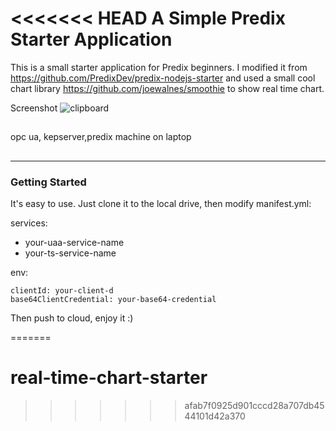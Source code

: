 <<<<<<< HEAD
A Simple Predix Starter Application
==========================================================
This is a small starter application for Predix beginners.
I modified it from
<https://github.com/PredixDev/predix-nodejs-starter>
and used a small cool chart library
<https://github.com/joewalnes/smoothie> to show real time chart.

Screenshot
![clipboard](http://i.imgur.com/AmywKL4.png)
##
opc ua, kepserver,predix machine on laptop
##

---

### Getting Started

It's easy to use.
Just clone it to the local drive, then modify manifest.yml:

services:
  - your-uaa-service-name
  - your-ts-service-name

env:

    clientId: your-client-d
    base64ClientCredential: your-base64-credential

Then push to cloud, enjoy it :)

=======
# real-time-chart-starter
>>>>>>> afab7f0925d901cccd28a707db4544101d42a370

